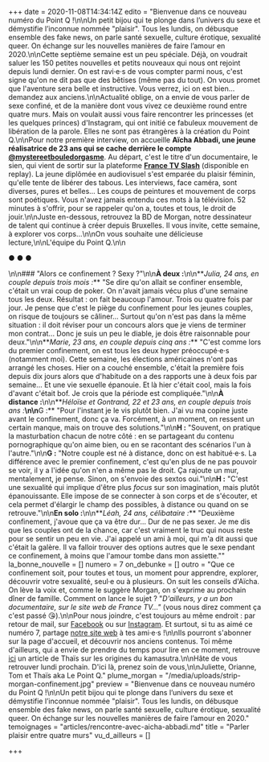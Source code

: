 +++
date = 2020-11-08T14:34:14Z
edito = "Bienvenue dans ce nouveau numéro du Point Q !\n\nUn petit bijou qui te plonge dans l’univers du sexe et démystifie l’inconnue nommée \"plaisir\". Tous les lundis, on débusque ensemble des fake news, on parle santé sexuelle, culture érotique, sexualité queer. On échange sur les nouvelles manières de faire l’amour en 2020.\n\nCette septième semaine est un peu spéciale. Déjà, on voudrait saluer les 150 petites nouvelles et petits nouveaux qui nous ont rejoint depuis lundi dernier. On est ravi·e·s de vous compter parmi nous, c'est signe qu'on ne dit pas que des bêtises (même pas du tout). On vous promet que l'aventure sera belle et instructive. Vous verrez, ici on est bien... demandez aux anciens.\n\nActualité oblige, on a envie de vous parler de sexe confiné, et de la manière dont vous vivez ce deuxième round entre quatre murs. Mais on voulait aussi vous faire rencontrer les princesses (et les quelques princes) d'Instagram, qui ont initié ce fabuleux mouvement de libération de la parole. Elles ne sont pas étrangères à la création du Point Q.\n\nPour notre première interview, on accueille **Aïcha Abbadi, une jeune réalisatrice de 23 ans qui se cache derrière le compte** [**@mystereetbouledorgasme**](https://www.instagram.com/mysteretbouledorgasme/). Au départ, c'est le titre d'un documentaire, le sien, qui vient de sortir sur la plateforme [**France TV Slash**](https://www.france.tv/slash/mystere-et-boule-d-orgasme/2043045-emission-du-vendredi-16-octobre-2020.html) (disponible en replay). La jeune diplômée en audiovisuel s'est emparée du plaisir féminin, qu'elle tente de libérer des tabous. Les interviews, face caméra, sont diverses, pures et belles... Les coups de peintures et mouvement de corps sont poétiques. Vous n'avez jamais entendu ces mots à la télévision. 52 minutes à s'offrir, pour se rappeler qu'on a, toutes et tous, le droit de jouir.\n\nJuste en-dessous, retrouvez la BD de Morgan, notre dessinateur de talent qui continue à créer depuis Bruxelles. Il vous invite, cette semaine, à explorer vos corps...\n\nOn vous souhaite une délicieuse lecture,\n\nL'équipe du Point Q.\n\n<p class='separator'>● ● ●</p>\n\n### \"Alors ce confinement ? Sexy ?\"\n\n**À deux&nbsp;:**\n\n**_Julia, 24 ans, en couple depuis trois mois&nbsp;:_** \"Se dire qu'on allait se confiner ensemble, c'était un vrai coup de poker. On n'avait jamais vécu plus d'une semaine tous les deux. Résultat&nbsp;: on fait beaucoup l'amour. Trois ou quatre fois par jour. Je pense que c'est le piège du confinement pour les jeunes couples, on risque de toujours se câliner… Surtout qu'on n'est pas dans la même situation&nbsp;: il doit réviser pour un concours alors que je viens de terminer mon contrat... Donc je suis un peu le diable, je dois être raisonnable pour deux.\"\n\n**_Marie, 23 ans, en couple depuis cinq ans&nbsp;:_** \"C'est comme lors du premier confinement, on est tous les deux hyper préoccupé·e·s (notamment moi). Cette semaine, les élections américaines n'ont pas arrangé les choses. Hier on a couché ensemble, c'était la première fois depuis dix jours alors que d'habitude on a des rapports une à deux fois par semaine... Et une vie sexuelle épanouie. Et là hier c'était cool, mais la fois d'avant c'était bof. Je crois que la période est compliquée.\"\n\n**À distance&nbsp;:**\n\n**_Héloïse et Gontrand, 22 et 23 ans, en couple depuis trois ans&nbsp;:_**\n\n**G&nbsp;:** \"Pour l'instant je le vis plutôt bien. J'ai vu ma copine juste avant le confinement, donc ça va. Forcément, à un moment, on ressent un certain manque, mais on trouve des solutions.\"\n\n**H&nbsp;:** \"Souvent, on pratique la masturbation chacun de notre côté&nbsp;: en se partageant du contenu pornographique qu'on aime bien, ou en se racontant des scénarios l'un à l'autre.\"\n\n**G&nbsp;:** \"Notre couple est né à distance, donc on est habitué·e·s. La différence avec le premier confinement, c'est qu'en plus de ne pas pouvoir se voir, il y a l'idée qu'on n'en a même pas le droit. Ça rajoute un mur, mentalement, je pense. Sinon, on s'envoie des sextos oui.\"\n\n**H&nbsp;:** \"C'est une sexualité qui implique d'être plus _focus_ sur son imagination, mais plutôt épanouissante. Elle impose de se connecter à son corps et de s'écouter, et cela permet d'élargir le champ des possibles, à distance ou quand on se retrouve.\"\n\n**En solo&nbsp;:**\n\n**_Léah, 24 ans, célibataire&nbsp;:_** \"Deuxième confinement, j'avoue que ça va être dur... Dur de ne pas sexer. Je me dis que les couples ont de la chance, car c'est vraiment le truc qui nous reste pour se sentir un peu en vie. J'ai appelé un ami à moi, qui m'a dit aussi que c'était la galère. Il va falloir trouver des options autres que le sexe pendant ce confinement, à moins que l'amour tombe dans mon assiette.\""
la_bonne_nouvelle = []
numero = 7
on_debunke = []
outro = "Que ce confinement soit, pour toutes et tous, un moment pour apprendre, explorer, découvrir votre sexualité, seul·e ou à plusieurs. On suit les conseils d'Aïcha. On lève la voix et, comme le suggère Morgan, on s'exprime au prochain dîner de famille. Comment on lance le sujet ? \"_D'ailleurs, y a un bon documentaire, sur le site web de France TV...\"_ (vous nous direz comment ça c'est passé 😘).\n\nPour nous joindre, c'est toujours au même endroit&nbsp;: par retour de mail, sur [Facebook](https://www.facebook.com/lepointq.news) ou sur [Instagram](https://www.instagram.com/lepoint.q/). Et surtout, si tu as aimé ce numéro 7, partage [notre site web](https://lepointq.com) à tes ami·e·s !\n\nIls pourront s'abonner sur la page d'accueil, et découvrir nos anciens contenus. Toi même d'ailleurs, qui a envie de prendre du temps pour lire en ce moment, retrouve [ici](https://lepointq.com/articles/le-kamasutra-le-vrai/) un article de Thaïs sur les origines du kamasutra.\n\nHâte de vous retrouver lundi prochain. D'ici là, prenez soin de vous,\n\nJuliette, Orianne, Tom et Thaïs aka Le Point Q."
plume_morgan = "/media/uploads/strip-morgan-confinement.jpg"
preview = "Bienvenue dans ce nouveau numéro du Point Q !\n\nUn petit bijou qui te plonge dans l’univers du sexe et démystifie l’inconnue nommée \"plaisir\". Tous les lundis, on débusque ensemble des fake news, on parle santé sexuelle, culture érotique, sexualité queer. On échange sur les nouvelles manières de faire l’amour en 2020."
temoignages = "articles/rencontre-avec-aicha-abbadi.md"
title = "Parler plaisir entre quatre murs"
vu_d_ailleurs = []

+++
